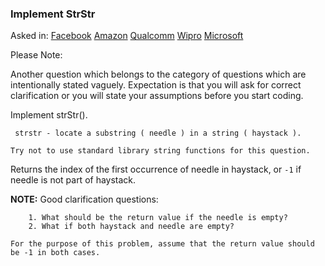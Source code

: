 ### Implement StrStr

Asked in: [Facebook](#) [Amazon](#) [Qualcomm](#) [Wipro](#) [Microsoft](#)

Please Note:

Another question which belongs to the category of questions which are intentionally stated vaguely. 
Expectation is that you will ask for correct clarification or you will state your assumptions before you start coding.

Implement strStr().
```
 strstr - locate a substring ( needle ) in a string ( haystack ).
```

`Try not to use standard library string functions for this question.`

Returns the index of the first occurrence of needle in haystack, or `-1` if needle is not part of haystack.


**NOTE:** Good clarification questions:
```
    1. What should be the return value if the needle is empty?
    2. What if both haystack and needle are empty?

For the purpose of this problem, assume that the return value should be -1 in both cases.
```